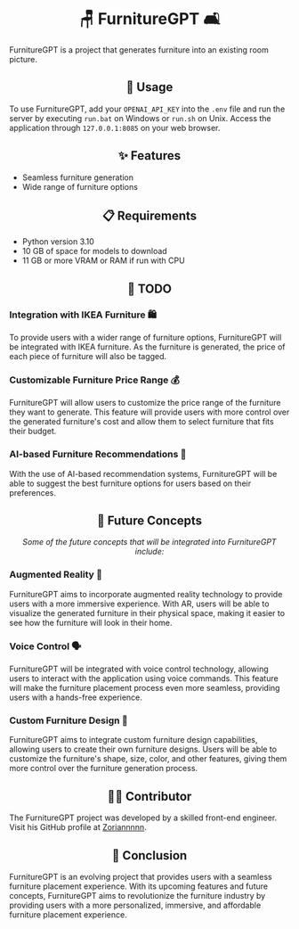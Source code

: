 <h1 align="center">🪑 FurnitureGPT 🛋️</h1>

<p>FurnitureGPT is a project that generates furniture into an existing room picture.</p>

<h2 align="center">🚀 Usage</h2>

<p>To use FurnitureGPT, add your <code>OPENAI_API_KEY</code> into the <code>.env</code> file and run the server by executing <code>run.bat</code> on Windows or <code>run.sh</code> on Unix. Access the application through <code>127.0.0.1:8085</code> on your web browser.</p>

<h2 align="center">✨ Features</h2>

<p align="center"><i></i></p>

<ul>
  <li>Seamless furniture generation</li>
  <li>Wide range of furniture options</li>
</ul>

<h2 align="center">📋 Requirements</h2>

<ul>
  <li>Python version 3.10</li>
  <li>10 GB of space for models to download</li>
  <li>11 GB or more VRAM or RAM if run with CPU</li>
</ul>

<h2 align="center">📝 TODO</h2>

<h3>Integration with IKEA Furniture 🛍️</h3>

<p>To provide users with a wider range of furniture options, FurnitureGPT will be integrated with IKEA furniture. As the furniture is generated, the price of each piece of furniture will also be tagged.</p>

<h3>Customizable Furniture Price Range 💰</h3>

<p>FurnitureGPT will allow users to customize the price range of the furniture they want to generate. This feature will provide users with more control over the generated furniture's cost and allow them to select furniture that fits their budget.</p>

<h3>AI-based Furniture Recommendations 🤖</h3>

<p>With the use of AI-based recommendation systems, FurnitureGPT will be able to suggest the best furniture options for users based on their preferences.</p>

<h2 align="center">🚀 Future Concepts</h2>

<p align="center"><i>Some of the future concepts that will be integrated into FurnitureGPT include:</i></p>

<h3>Augmented Reality 🌟</h3>

<p>FurnitureGPT aims to incorporate augmented reality technology to provide users with a more immersive experience. With AR, users will be able to visualize the generated furniture in their physical space, making it easier to see how the furniture will look in their home.</p>

<h3>Voice Control 🗣️</h3>

<p>FurnitureGPT will be integrated with voice control technology, allowing users to interact with the application using voice commands. This feature will make the furniture placement process even more seamless, providing users with a hands-free experience.</p>

<h3>Custom Furniture Design 🎨</h3>

<p>FurnitureGPT aims to integrate custom furniture design capabilities, allowing users to create their own furniture designs. Users will be able to customize the furniture's shape, size, color, and other features, giving them more control over the furniture generation process.</p>

<h2 align="center">👨‍💻 Contributor</h2>

<p>The FurnitureGPT project was developed by a skilled front-end engineer. Visit his GitHub profile at <a href="https://github.com/Zoriannnnn">Zoriannnnn</a>.</p>

<h2 align="center">👋 Conclusion</h2>

<p>FurnitureGPT is an evolving project that provides users with a seamless furniture placement experience. With its upcoming features and future concepts, FurnitureGPT aims to revolutionize the furniture industry by providing users with a more personalized, immersive, and affordable furniture placement experience.</p>
